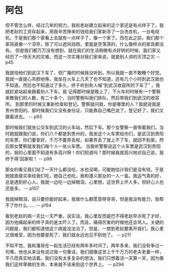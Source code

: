 # 阿包


但不管怎么样，经过几年的努力，我和老赵建立起来的这个家还是有点样子了。我把老赵的工资存起来，用我辛苦挣来的钱给我们家新添了一台洗衣机，一台电视机，于是我们那个家看上去就有一点样子了，像一个家了。而在此之前，我们那个家简直像一个凉亭，除了可以遮风挡雨，里面是空荡荡的，什么像样点的家具都没有。
但是我们都万万没有想到，就在我们的生活稍微有点好转的时候，我们家又经历了一场天大的灾难，而这一次实难对我们家来说，就是别人讲的灭顶之灾
--p45

我就怕他们到武汉下车了，但广播的时候我没听到，所以我就一直不敢睡个好觉。
我就一直提心吊胆地等。我坐在火车上几天了也不知道，还有几个小时到武汉我也不知道。然后也不知道过了多久，终于听到有人喊“到武汉收容所的下车了”
，我就赶紧站起来跟着别人下车。我
记得那时候是晚上了，下火车的时候有一个警察来教我们的人数，有二十多个，当时警察叫我们排队，然后带我们到武汉的收容所。
到那里的时候又重新检查和登记。警察就问我，你是哪里的人？我就说我是贵州贵阳的。那时候我们又没有身份证，只能靠自己嘴巴说了。登记好了，我们又跟着进去。
-- p93

那时候我们就坐公交车到武汉的火车站，然后下车。那个女警察一直带着我们，当时她就跟我们说，你们八个都是到贵州的，我发这个火车票给你们，是武汉到贵阳的车票，你们要拿好，千万不要弄丢啦，如果弄丢了就上不了车，就回不到家。然后那女警察就发我们每个人一张火车票。
当我听警察说这个火车票是武汉到贵阳的，我的心里面不知道有多高兴呀！你们知道吗？那时候我就高兴地对自己说，我终于得'回家啦！
-- p98


那女的看见我们站了一天什么都没吃，水也没喝，可能她估计我们是没有钱，于是她就直接买来给我们吃，她自己也吃，我和遵义那女的一人一盒。我运气真的好，总是遇到好心人。我就一边吃一边掉眼泪，心里想，这世界上坏人多，但好心人也还是多。
-- p107

我就掉眼泪，说只要你能好起来，我做什么都愿意呀哥哥，但是我没有能力，我帮不了你什么……
-- p194

看到老赵的病一天比一天严重，说实话，我心里反而是巴不得老赵早点死了才好，因为他痛起来的样子真的是太吓人了。而且，痛得厉害的时候他还会骂人。关键的问题是，我们都知道他这个病是没法治了。但是，一想到老赵要离开我们，我心里又很难受，因为他要是死了，我们就永远也见不到他了。
-- p211


不知不觉，我和潘哥在一起生活已经有两年多时间了。两年多来，我们没有争过一句嘴，他也从来没有说过我一句重话，我们就像这世上千千万万的老夫老妻一样，平凡而真实地活着。我们没有太多复杂的想法，我们只想着活一天算一天，因为像我们这样卑微的生命，本来就不该来到这个世界上。
-- p294
